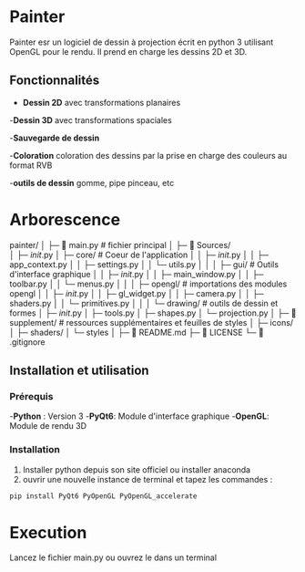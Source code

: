# Painter
Painter esr un logiciel de dessin à projection écrit en python 3 utilisant OpenGL pour le rendu. Il prend en charge les dessins 2D et 3D.
 
## Fonctionnalités

- **Dessin 2D** avec transformations planaires

-**Dessin 3D** avec transformations spaciales

-**Sauvegarde de dessin** 

-**Coloration** coloration des dessins par la prise en charge des couleurs au format RVB

-**outils de dessin** gomme, pipe pinceau, etc 

# Arborescence

painter/
│
├─ 📄 main.py   # fichier principal
│
├─ 📁 Sources/  
│  ├─ _init_.py
│  ├─ core/     # Coeur de l'application
│  │  ├─ _init_.py
│  │  ├─ app_context.py
│  │  ├─ settings.py
│  │  └─ utils.py
│  │
│  ├─ gui/      # Outils d'interface graphique
│  │  ├─ _init_.py
│  │  ├─ main_window.py
│  │  ├─ toolbar.py
│  │  └─ menus.py
│  │
│  ├─ opengl/       # importations des modules opengl
│  │  ├─ _init_.py
│  │  ├─ gl_widget.py
│  │  ├─ camera.py
│  │  ├─ shaders.py
│  │  └─ primitives.py
│  │
│  └─ drawing/      # outils de dessin et formes 
│     ├─ _init_.py
│     ├─ tools.py
│     ├─ shapes.py
│     └─ projection.py
│
├─ 📁 supplement/    # ressources supplémentaires et feuilles de styles 
│  ├─ icons/
│  ├─ shaders/
│  └─ styles
│
├─ 📄 README.md
├─ 📄 LICENSE
└─ 📄 .gitignore


## Installation et utilisation

### Prérequis

-**Python** : Version 3 
-**PyQt6**: Module d'interface graphique
-**OpenGL**: Module de rendu 3D

### Installation

1. Installer python depuis son site officiel ou installer anaconda
2. ouvrir une nouvelle instance de terminal et tapez les commandes :
```bash / powershell
pip install PyQt6 PyOpenGL PyOpenGL_accelerate
```

# Execution 

Lancez le fichier main.py ou ouvrez le dans un terminal
